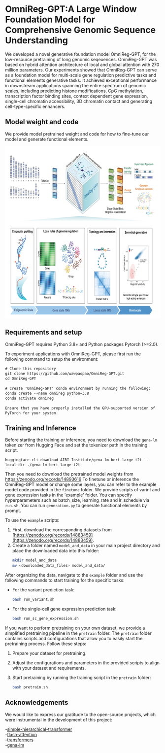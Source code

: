 # OmniReg-GPT:A Large Window Foundation Model for Comprehensive Genomic Sequence Understanding

We developed a novel generative foundation model OmniReg-GPT, for the low-resource pretraining of long genomic seqeuences. OmniReg-GPT was based on hybrid attention architecture of local and global attention with 270 million parameters. Our experiments showed that OmniReg-GPT can serve as a foundation model for multi-scale gene regulation predictive tasks and functional elements generative tasks. It achieved exceptional performance in downstream applications spanning the entire spectrum of genomic scales, including predicting histone modifications, CpG methylation, transcription factor binding sites, context dependent gene expression, single-cell chromatin accessibility, 3D chromatin contact and generating cell-type-specific enhancers.

## Model weight and code
We provide model pretrained weight and code for how to fine-tune our model and generate functional elements.

<p align="center">
  <img height="560" src="OmniReg-GPT.png">
</p>

## Requirements and setup
OmniReg-GPT requires Python 3.8+ and Python packages Pytorch (>=2.0).

To experiment applications with OmniReg-GPT, please first run the following command to setup the environment:

```
# Clone this repository
git clone https://github.com/wawpaopao/OmniReg-GPT.git
cd OmniReg-GPT

# create 'OmniReg-GPT' conda environment by running the following:
conda create --name omnireg python=3.8
conda activate omnireg

Ensure that you have properly installed the GPU-supported version of PyTorch for your system.
```

## Training and Inference
Before starting the training or inference, you need to download the `gena-lm` tokenizer from Hugging Face and set the tokenizer path in the training script.
```
huggingface-cli download AIRI-Institute/gena-lm-bert-large-t2t --local-dir ./gena-lm-bert-large-t2t
```
Then you need to download the pretrained model weights from https://zenodo.org/records/14893616
To finetune or inference the OmniReg-GPT model or change some layers, you can refer to the example model code provided in the `finetune` folder.  We provide scripts of varint and gene expression tasks in the 'example' folder. You can specify hyperparameters such as batch_size, learning_rate and lr_schedule via `run.sh`. You can run `generation.py` to generate functional elements by prompt.

To use the `example` scripts:
1. First, download the corresponding datasets from [https://zenodo.org/records/14883459](https://zenodo.org/records/14883459).
2. Create a folder named `model_and_data` in your main project directory and place the downloaded data into this folder:
    ```bash
    mkdir model_and_data
    mv <downloaded_data_files> model_and_data/
    ```
After organizing the data, navigate to the `example` folder and use the following commands to start training for the specific tasks:

- For the variant prediction task:
    ```bash
    bash run_variant.sh
    ```

- For the single-cell gene expression prediction task:
    ```bash
    bash run_sc_gene_expression.sh
    ```
If you want to perform pretraining on your own dataset, we provide a simplified pretraining pipeline in the `pretrain` folder. The `pretrain` folder contains scripts and configurations that allow you to easily start the pretraining process. Follow these steps:

1. Prepare your dataset for pretraining.
2. Adjust the configurations and parameters in the provided scripts to align with your dataset and requirements.
3. Start pretraining by running the training script in the `pretrain` folder:

    ```bash
    bash pretrain.sh
    ```
    
## Acknowledgements
We would like to express our gratitude to the open-source projects, which were instrumental in the development of this project:

-[simple-hierarchical-transformer](https://github.com/lucidrains/simple-hierarchical-transformer)  
-[flash-attention](https://github.com/Dao-AILab/flash-attention)  
-[transformers](https://github.com/huggingface/transformers)  
-[gena-lm](https://github.com/AIRI-Institute/GENA_LM)

